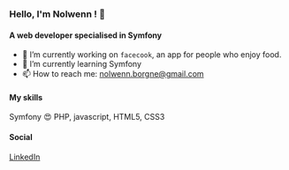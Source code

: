 ### Hello, I'm Nolwenn ! 👋

#### A web developer specialised in Symfony

- 🔭 I’m currently working on `facecook`, an app for people who enjoy food.
- 🌱 I’m currently learning Symfony
- 📫 How to reach me: nolwenn.borgne@gmail.com

#### My skills

Symfony 😍 PHP, javascript, HTML5, CSS3

#### Social

[LinkedIn](https://www.linkedin.com/in/nolwenn-borgne/)




